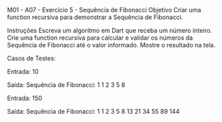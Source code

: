 
M01 - A07 - Exercício 5 - Sequência de Fibonacci
Objetivo
Criar uma function recursiva para demonstrar a Sequência de Fibonacci.

Instruções
Escreva um algoritmo em Dart que receba um número inteiro.
Crie uma function recursiva para calcular e validar os números da Sequência de Fibonacci até o valor informado.
Mostre o resultado na tela.

Casos de Testes:

Entrada: 10

Saída:
	Sequência de Fibonacci: 1 1 2 3 5 8

Entrada: 150

Saída:
	Sequência de Fibonacci: 1 1 2 3 5 8 13 21 34 55 89 144